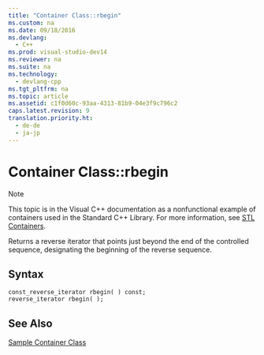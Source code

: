 ```yaml
---
title: "Container Class::rbegin"
ms.custom: na
ms.date: 09/18/2016
ms.devlang: 
  - C++
ms.prod: visual-studio-dev14
ms.reviewer: na
ms.suite: na
ms.technology: 
  - devlang-cpp
ms.tgt_pltfrm: na
ms.topic: article
ms.assetid: c1f0d60c-93aa-4313-81b9-04e3f9c796c2
caps.latest.revision: 9
translation.priority.ht: 
  - de-de
  - ja-jp
---
```

# Container Class::rbegin
> [!NOTE]
>  This topic is in the Visual C++ documentation as a nonfunctional example of containers used in the Standard C++ Library. For more information, see [STL Containers](../vs140/STL-Containers.md).  
  
 Returns a reverse iterator that points just beyond the end of the controlled sequence, designating the beginning of the reverse sequence.  
  
## Syntax  
  
```  
const_reverse_iterator rbegin( ) const;  
reverse_iterator rbegin( );  
```  
  
## See Also  
 [Sample Container Class](../vs140/Sample-Container-Class.md)